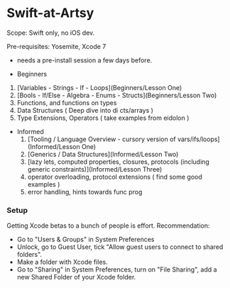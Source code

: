 # Swift-at-Artsy

Scope: Swift only, no iOS dev.

Pre-requisites: Yosemite, Xcode 7

* needs a pre-install session a few days before.

* Beginners
 1. [Variables - Strings - If - Loops](Beginners/Lesson One)
 1. [Bools - If/Else - Algebra - Enums - Structs](Beginners/Lesson Two)
 1. Functions, and functions on types
 1. Data Structures ( Deep dive into di cts/arrays )
 1. Type Extensions, Operators ( take examples from eidolon )

* Informed
  1. [Tooling / Language Overview - cursory version of vars/ifs/loops](Informed/Lesson One)
  1. [Generics / Data Structures](Informed/Lesson Two)
  1. [lazy lets, computed properties, closures, protocols (including generic constraints)](Informed/Lesson Three)
  1. operator overloading, protocol extensions ( find some good examples )
  1. error handling, hints towards func prog

### Setup

Getting Xcode betas to a bunch of people is effort. Recommendation:

* Go to "Users & Groups" in System Preferences
* Unlock, go to Guest User, tick "Allow guest users to connect to shared folders".
* Make a folder with Xcode files.
* Go to "Sharing" in System Preferences, turn on "File Sharing", add a new Shared Folder of your Xcode folder.
